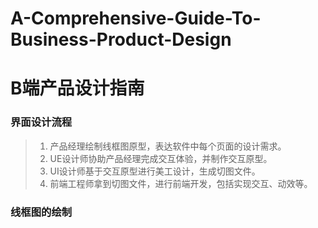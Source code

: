 # A-Comprehensive-Guide-To-Business-Product-Design 

# B端产品设计指南



### 界面设计流程

> 1. 产品经理绘制线框图原型，表达软件中每个页面的设计需求。
> 2. UE设计师协助产品经理完成交互体验，并制作交互原型。
> 3. UI设计师基于交互原型进行美工设计，生成切图文件。
> 4. 前端工程师拿到切图文件，进行前端开发，包括实现交互、动效等。

### 线框图的绘制
